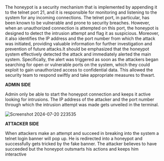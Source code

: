 The honeypot is a security mechanism that is implemented by appending it to the
telnet port 21, and it is responsible for monitoring and listening to the system
for any incoming connections. The telnet port, in particular, has been known to be
vulnerable and prone to security breaches. However, when an unauthorized connection
is attempted on this port, the honeypot is designed to detect the intrusion attempt
and flag it as suspicious. Moreover, it also identifies the IP address and the port 
number from which the attack was initiated, providing valuable information for further 
investigation and prevention of future attacks.It should be emphasized that the
honeypot system effectively detected the attack and immediately alerted the main system.
Specifically, the alert was triggered as soon as the attackers began searching for open 
or vulnerable ports on the system, which they could exploit to gain unauthorized access 
to confidential data. This allowed the security team to respond swiftly and take 
appropriate measures to thwart. 



**ADMIN SIDE**


Admin only be able to start the honeypot connection and keeps it active looking for
intrusions. The IP address of the attacker and the port number through which the intrusion
attempt was made gets unveiled in the terminal.


![Screenshot 2024-07-20 223535](https://github.com/user-attachments/assets/4c20dbdb-cea4-4316-835e-72c2cad7a1ee)



**ATTACKER SIDE**


When attackers make an attempt and succeed in breaking into the system a telnet login
banner will pop up. He is redirected into a honeypot and successfully gets tricked by the fake
banner. The attacker believes to have succeeded but the honeypot outsmarts his actions and
keeps him interactive




